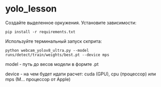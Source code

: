 # yolo_lesson

Создайте выделенное оркужения. 
Установите зависимости:

```
pip install -r requirements.txt
```

Используйте терминальный запуск скприта:

```
python webcam_yolov8_ultra.py --model runs/detect/train/weights/best.pt --device mps
```

model - путь до весов модели в формте .pt

device - на чем будет идати расчет: cuda (GPU), cpu (процессор) или mps (M... процессор от Apple)
